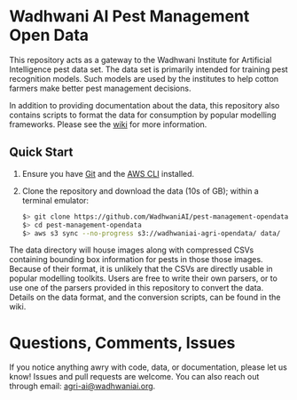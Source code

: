 # Wadhwani AI Pest Management Open Data

This repository acts as a gateway to the Wadhwani Institute for
Artificial Intelligence pest data set. The data set is primarily
intended for training pest recognition models. Such models are used by
the institutes to help cotton farmers make better pest management
decisions.

In addition to providing documentation about the data, this repository
also contains scripts to format the data for consumption by popular
modelling frameworks.  Please see the
[wiki](https://github.com/WadhwaniAI/pest-management-opendata/wiki)
for more information.

## Quick Start

1. Ensure you have [Git](https://git-scm.com/downloads) and the [AWS
   CLI](https://aws.amazon.com/cli/) installed.
2. Clone the repository and download the data (10s of GB); within
   a terminal emulator:

   ```bash
   $> git clone https://github.com/WadhwaniAI/pest-management-opendata.git
   $> cd pest-management-opendata
   $> aws s3 sync --no-progress s3://wadhwaniai-agri-opendata/ data/
   ```

The data directory will house images along with compressed CSVs
containing bounding box information for pests in those those
images. Because of their format, it is unlikely that the CSVs are
directly usable in popular modelling toolkits. Users are free to write
their own parsers, or to use one of the parsers provided in this
repository to convert the data. Details on the data format, and the
conversion scripts, can be found in the wiki.

# Questions, Comments, Issues

If you notice anything awry with code, data, or documentation, please
let us know! Issues and pull requests are welcome. You can also reach
out through email:
[agri-ai@wadhwaniai.org](mailto:agri-ai@wadhwaniai.org).
